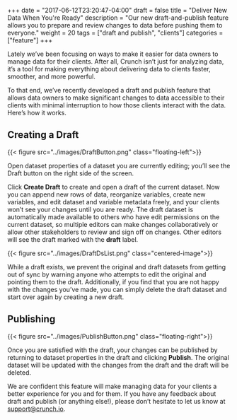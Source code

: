+++
date = "2017-06-12T23:20:47-04:00"
draft = false
title = "Deliver New Data When You're Ready"
description = "Our new draft-and-publish feature allows you to prepare and review changes to data before pushing them to everyone."
weight = 20
tags = ["draft and publish", "clients"]
categories = ["feature"]
+++

Lately we’ve been focusing on ways to make it easier for data owners to manage data for their clients. After all, Crunch isn’t just for analyzing data, it’s a tool for making everything about delivering data to clients faster, smoother, and more powerful.

To that end, we’ve recently developed a draft and publish feature that allows data owners to make significant changes to data accessible to their clients with minimal interruption to how those clients interact with the data. Here’s how it works.

## Creating a Draft

{{< figure src="../images/DraftButton.png" class="floating-left">}}

Open dataset properties of a dataset you are currently editing; you’ll see the Draft button on the right side of the screen.

Click **Create Draft** to create and open a draft of the current dataset. Now you can append new rows of data, reorganize variables, create new variables, and edit dataset and variable metadata freely, and your clients won’t see your changes until you are ready. The draft dataset is automatically made available to others who have edit permissions on the current dataset, so multiple editors can make changes collaboratively or allow other stakeholders to review and sign off on changes. Other editors will see the draft marked with the **draft** label.

{{< figure src="../images/DraftDsList.png" class="centered-image">}}

While a draft exists, we prevent the original and draft datasets from getting out of sync by warning anyone who attempts to edit the original and pointing them to the draft. Additionally, if you find that you are not happy with the changes you’ve made, you can simply delete the draft dataset and start over again by creating a new draft.

## Publishing

{{< figure src="../images/PublishButton.png" class="floating-right">}}

Once you are satisfied with the draft, your changes can be published by returning to dataset properties in the draft and clicking **Publish**. The original dataset will be updated with the changes from the draft and the draft will be deleted.

We are confident this feature will make managing data for your clients a better experience for you and for them. If you have any feedback about draft and publish (or anything else!), please don’t hesitate to let us know at [support@crunch.io](mailto:support@crunch.io).
